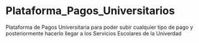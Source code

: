 # Plataforma_Pagos_Universitarios
Plataforma de Pagos Universitaria para poder subir cualquier tipo de pago y posteriormente hacerlo llegar a los Servicios Escolares de la Univerdad
